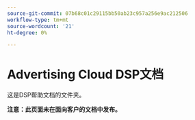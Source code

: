 ```yaml
---
source-git-commit: 07b68c01c29115bb50ab23c957a256e9ac212506
workflow-type: tm+mt
source-wordcount: '21'
ht-degree: 0%

---
```

# Advertising Cloud DSP文档

这是DSP帮助文档的文件夹。

**注意：此页面未在面向客户的文档中发布。**
